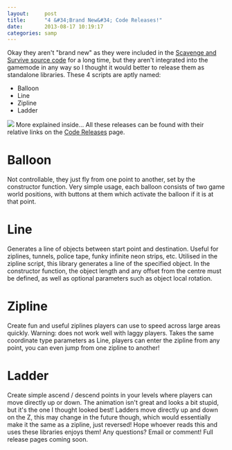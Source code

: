 ```yaml
---
layout:     post
title:      "4 &#34;Brand New&#34; Code Releases!"
date:       2013-08-17 10:19:17
categories: samp
---
```

Okay they aren't "brand new" as they were included in the [Scavenge and Survive source code](https://github.com/Southclaw/ScavengeSurvive) for a long time, but they aren't integrated into the gamemode in any way so I thought it would better to release them as standalone libraries. These 4 scripts are aptly named: 

  * Balloon
  * Line
  * Zipline
  * Ladder

![](http://i.imgur.com/8e5YjLT.png) More explained inside...  All these releases can be found with their relative links on the [Code Releases](http://southclawjk.wordpress.com/releases/ "Code Releases" ) page. 

# Balloon

Not controllable, they just fly from one point to another, set by the constructor function. Very simple usage, each balloon consists of two game world positions, with buttons at them which activate the balloon if it is at that point. 

# Line

Generates a line of objects between start point and destination. Useful for ziplines, tunnels, police tape, funky infinite neon strips, etc. Utilised in the zipline script, this library generates a line of the specified object. In the constructor function, the object length and any offset from the centre must be defined, as well as optional parameters such as object local rotation. 

# Zipline

Create fun and useful ziplines players can use to speed across large areas quickly. Warning: does not work well with laggy players. Takes the same coordinate type parameters as Line, players can enter the zipline from any point, you can even jump from one zipline to another! 

# Ladder

Create simple ascend / descend points in your levels where players can move directly up or down. The animation isn't great and looks a bit stupid, but it's the one I thought looked best! Ladders move directly up and down on the Z, this may change in the future though, which would essentially make it the same as a zipline, just reversed! Hope whoever reads this and uses these libraries enjoys them! Any questions? Email or comment! Full release pages coming soon.
